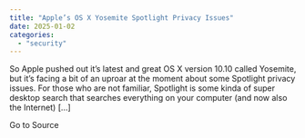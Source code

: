 ```yaml
---
title: "Apple’s OS X Yosemite Spotlight Privacy Issues"
date: 2025-01-02
categories: 
  - "security"
---
```


So Apple pushed out it’s latest and great OS X version 10.10 called Yosemite, but it’s facing a bit of an uproar at the moment about some Spotlight privacy issues. For those who are not familiar, Spotlight is some kinda of super desktop search that searches everything on your computer (and now also the Internet) \[…\]

Go to Source
